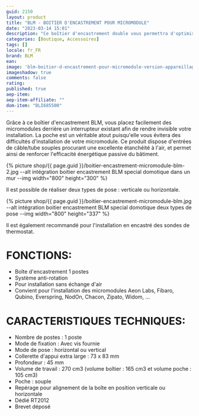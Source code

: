 ```yaml
---
guid: 2150
layout: product 
title: "BLM - BOITIER D'ENCASTREMENT POUR MICROMODULE"
date: "2023-03-14 15:01"
description: "Ce boîtier d'encastrement double vous permettra d'optimiser le câblage et l'installation de vos micromodules."
categories: [Boutique, Accessoires]
tags: []
locale: fr_FR
brand: BLM
ean: 
image: 'blm-boitier-d-encastrement-pour-micromodule-version-appareillage.jpg'
imageshadow: true
comments: false
rating:  
published: true
aep-item: 
aep-item-affiliate: ""
dom-item: "BLI685500"
---
```

Grâce à ce boîtier d'encastrement BLM, vous placez facilement des micromodules derrière un interrupteur existant afin de rendre invisible votre installation. La poche est un véritable atout puisqu'elle vous évitera des difficultés d'installation de votre micromodule. Ce produit dispose d'entrées de câble/tube souples procurant une excellente étanchéité à l'air, et permet ainsi de renforcer l'efficacité énergétique passive du bâtiment.

{% picture shop/{{ page.guid }}/boitier-encastrement-micromodule-blm-2.jpg --alt intégration boitier encastrement BLM special domotique dans un mur --img width="800" height="300" %}

Il est possible de réaliser deux types de pose : verticale ou horizontale. 

{% picture shop/{{ page.guid }}/boitier-encastrement-micromodule-blm.jpg --alt intégration boitier encastrement BLM special domotique deux types de pose --img width="800" height="337" %}

Il est également recommandé pour l'installation en encastré des sondes de thermostat.

# FONCTIONS:

- Boîte d'encastrement 1 postes
- Système anti-rotation
- Pour installation sans échange d'air
- Convient pour l'installation des micromodules Aeon Labs, Fibaro, Qubino, Everspring, NodOn, Chacon, Zipato, Widom, ...

# CARACTERISTIQUES TECHNIQUES:

- Nombre de postes : 1 poste
- Mode de fixation : Avec vis fournie
- Mode de pose : horizontal ou vertical 
- Collerette d'appui extra large : 73 x 83 mm
- Profondeur : 45 mm
- Volume de travail : 270 cm3 (volume boîtier : 165 cm3 et volume poche : 105 cm3)
- Poche : souple 
- Repérage pour alignement de la boîte en position verticale ou horizontale
- Dédié RT2012
- Brevet déposé 